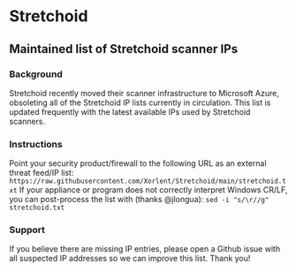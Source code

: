 # Stretchoid
## Maintained list of Stretchoid scanner IPs
### Background
Stretchoid recently moved their scanner infrastructure to Microsoft Azure, obsoleting all of the Stretchoid IP lists currently in circulation.  This list is updated frequently with the latest available IPs used by Stretchoid scanners.
### Instructions
Point your security product/firewall to the following URL as an external threat feed/IP list:
```https://raw.githubusercontent.com/Xorlent/Stretchoid/main/stretchoid.txt```
If your appliance or program does not correctly interpret Windows CR/LF, you can post-process the list with (thanks @jlongua):
```sed -i "s/\r//g" stretchoid.txt```
### Support
If you believe there are missing IP entries, please open a Github issue with all suspected IP addresses so we can improve this list.  Thank you!
